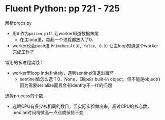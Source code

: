 # Fluent Python: pp 721 - 725

解析procs.py

- 用`0` 作为`poison pill` 让worker知道数据末尾
    - 在主loop里，每起一个进程都放入了0.
- worker也会push进 `PrimeResult(0, false, 0.0)` 让主loop知道这个worker完成工作了

常用的多进程实践：

- worker里loop indefinitely，遇到sentinel值退出循环
    - sentinel值怎么选？0，None，Ellipsis built-in object，但不能是object()因为需要serialize而且会有identity不一样的问题

选择process的个数

- 选跟CPU有多少核相同的数目，但实际实验做出来，超过CPU的核心数，median时间稍微高一点点或保持不变

